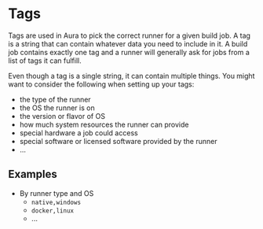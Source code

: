 # Tags

Tags are used in Aura to pick the correct runner for a given build job.
A tag is a string that can contain whatever data you need to include in it.
A build job contains exactly one tag and a runner will generally ask for jobs from a list of tags it can fulfill.

Even though a tag is a single string, it can contain multiple things. You might want to consider the following when setting up your tags:

* the type of the runner
* the OS the runner is on
* the version or flavor of OS
* how much system resources the runner can provide
* special hardware a job could access
* special software or licensed software provided by the runner
* ...

## Examples

* By runner type and OS
    * `native,windows`
    * `docker,linux`
    * ...
